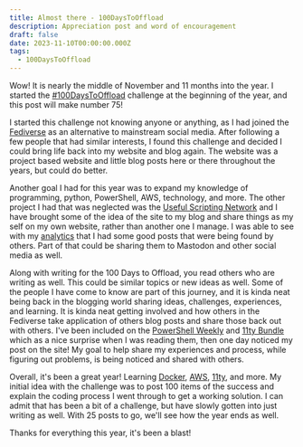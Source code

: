 ```yaml
---
title: Almost there - 100DaysToOffload
description: Appreciation post and word of encouragement
draft: false
date: 2023-11-10T00:00:00.000Z
tags:
  - 100DaysToOffload
---
```


Wow! It is nearly the middle of November and 11 months into the year. I started the [#100DaysToOffload](/100DaysToOffload/) challenge at the beginning of the year, and this post will make number 75!

I started this challenge not knowing anyone or anything, as I had joined the [Fediverse](https://joinmastodon.org/) as an alternative to mainstream social media. After following a few people that had similar interests, I found this challenge and decided I could bring life back into my website and blog again. The website was a project based website and little blog posts here or there throughout the years, but could do better.

Another goal I had for this year was to expand my knowledge of programming, python, PowerShell, AWS, technology, and more. The other project I had that was neglected was the [Useful Scripting Network](https://usefulscripting.network/) and I have brought some of the idea of the site to my blog and share things as my self on my own website, rather than another one I manage. I was able to see with my [analytics](/blog/the-good-side-of-analytics-umami-vercel/) that I had some good posts that were being found by others. Part of that could be sharing them to Mastodon and other social media as well. 

Along with writing for the 100 Days to Offload, you read others who are writing as well. This could be similar topics or new ideas as well. Some of the people I have come to know are part of this journey, and it is kinda neat being back in the blogging world sharing ideas, challenges, experiences, and learning. It is kinda neat getting involved and how others in the Fediverse take application of others blog posts and share those back out with others. I've been included on the [PowerShell Weekly](https://psweekly.dowst.dev/profile/clayton-errington/) and [11ty Bundle](https://11tybundle.dev/authors/clayton-errington/) which as a nice surprise when I was reading them, then one day noticed my post on the site! My goal to help share my experiences and process, while figuring out problems, is being noticed and shared with others. 

Overall, it's been a great year! Learning [Docker](/tags/docker), [AWS](/tags/aws), [11ty](/tags/11ty), and more. My initial idea with the challenge was to post 100 items of the success and explain the coding process I went through to get a working solution. I can admit that has been a bit of a challenge, but have slowly gotten into just writing as well. With 25 posts to go, we'll see how the year ends as well. 

Thanks for everything this year, it's been a blast!
